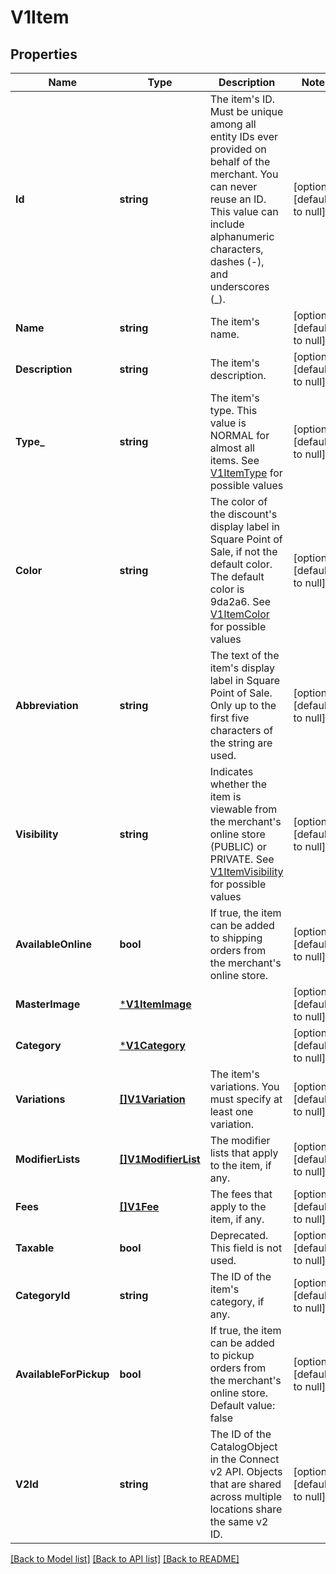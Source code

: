 # V1Item

## Properties
Name | Type | Description | Notes
------------ | ------------- | ------------- | -------------
**Id** | **string** | The item&#x27;s ID. Must be unique among all entity IDs ever provided on behalf of the merchant. You can never reuse an ID. This value can include alphanumeric characters, dashes (-), and underscores (_). | [optional] [default to null]
**Name** | **string** | The item&#x27;s name. | [optional] [default to null]
**Description** | **string** | The item&#x27;s description. | [optional] [default to null]
**Type_** | **string** | The item&#x27;s type. This value is NORMAL for almost all items. See [V1ItemType](#type-v1itemtype) for possible values | [optional] [default to null]
**Color** | **string** | The color of the discount&#x27;s display label in Square Point of Sale, if not the default color. The default color is 9da2a6. See [V1ItemColor](#type-v1itemcolor) for possible values | [optional] [default to null]
**Abbreviation** | **string** | The text of the item&#x27;s display label in Square Point of Sale. Only up to the first five characters of the string are used. | [optional] [default to null]
**Visibility** | **string** | Indicates whether the item is viewable from the merchant&#x27;s online store (PUBLIC) or PRIVATE. See [V1ItemVisibility](#type-v1itemvisibility) for possible values | [optional] [default to null]
**AvailableOnline** | **bool** | If true, the item can be added to shipping orders from the merchant&#x27;s online store. | [optional] [default to null]
**MasterImage** | [***V1ItemImage**](V1ItemImage.md) |  | [optional] [default to null]
**Category** | [***V1Category**](V1Category.md) |  | [optional] [default to null]
**Variations** | [**[]V1Variation**](V1Variation.md) | The item&#x27;s variations. You must specify at least one variation. | [optional] [default to null]
**ModifierLists** | [**[]V1ModifierList**](V1ModifierList.md) | The modifier lists that apply to the item, if any. | [optional] [default to null]
**Fees** | [**[]V1Fee**](V1Fee.md) | The fees that apply to the item, if any. | [optional] [default to null]
**Taxable** | **bool** | Deprecated. This field is not used. | [optional] [default to null]
**CategoryId** | **string** | The ID of the item&#x27;s category, if any. | [optional] [default to null]
**AvailableForPickup** | **bool** | If true, the item can be added to pickup orders from the merchant&#x27;s online store. Default value: false | [optional] [default to null]
**V2Id** | **string** | The ID of the CatalogObject in the Connect v2 API. Objects that are shared across multiple locations share the same v2 ID. | [optional] [default to null]

[[Back to Model list]](../README.md#documentation-for-models) [[Back to API list]](../README.md#documentation-for-api-endpoints) [[Back to README]](../README.md)


